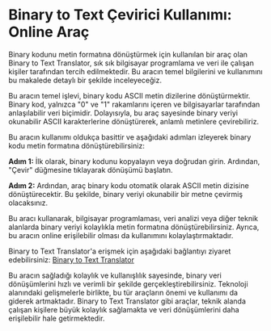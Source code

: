 Binary to Text Çevirici Kullanımı: Online Araç
==============================================

Binary kodunu metin formatına dönüştürmek için kullanılan bir araç olan Binary to Text Translator, sık sık bilgisayar programlama ve veri ile çalışan kişiler tarafından tercih edilmektedir. Bu aracın temel bilgilerini ve kullanımını bu makalede detaylı bir şekilde inceleyeceğiz.

Bu aracın temel işlevi, binary kodu ASCII metin dizilerine dönüştürmektir. Binary kod, yalnızca "0" ve "1" rakamlarını içeren ve bilgisayarlar tarafından anlaşılabilir veri biçimidir. Dolayısıyla, bu araç sayesinde binary veriyi okunabilir ASCII karakterlerine dönüştürerek, anlamlı metinlere çevirebiliriz.

Bu aracın kullanımı oldukça basittir ve aşağıdaki adımları izleyerek binary kodu metin formatına dönüştürebilirsiniz:

**Adım 1:** İlk olarak, binary kodunu kopyalayın veya doğrudan girin. Ardından, "Çevir" düğmesine tıklayarak dönüşümü başlatın.

**Adım 2:** Ardından, araç binary kodu otomatik olarak ASCII metin dizisine dönüştürecektir. Bu şekilde, binary veriyi okunabilir bir metne çevirmiş olacaksınız.

Bu aracı kullanarak, bilgisayar programlaması, veri analizi veya diğer teknik alanlarda binary veriyi kolaylıkla metin formatına dönüştürebilirsiniz. Ayrıca, bu aracın online erişilebilir olması da kullanımını kolaylaştırmaktadır.

Binary to Text Translator'a erişmek için aşağıdaki bağlantıyı ziyaret edebilirsiniz: [Binary to Text Translator](https://www.onlinecalculatorsfree.com/tr/convert/binary-to-ascii.html)

Bu aracın sağladığı kolaylık ve kullanışlılık sayesinde, binary veri dönüşümlerini hızlı ve verimli bir şekilde gerçekleştirebilirsiniz. Teknoloji alanındaki gelişmelerle birlikte, bu tür araçların önemi ve kullanımı da giderek artmaktadır. Binary to Text Translator gibi araçlar, teknik alanda çalışan kişilere büyük kolaylık sağlamakta ve veri dönüşümlerini daha erişilebilir hale getirmektedir.